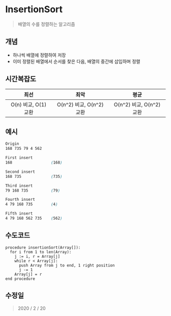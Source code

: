 # InsertionSort
  > 배열의 수를 정렬하는 알고리즘

## 개념
  * 하나씩 배열에 정렬하여 저장
  * 이미 정렬된 배열에서 순서를 찾은 다음, 배열의 중간에 삽입하며 정렬
## 시간복잡도
  |최선|최악|평균|
  |:-:|:-:|:-:|
  |O(n) 비교, O(1) 교환|O(n^2) 비교, O(n^2) 교환|O(n^2) 비교, O(n^2) 교환|
## 예시
  ```css
  Origin
  168 735 79 4 562

  First insert
  168                 (168)

  Second insert
  168 735             (735)

  Third insert
  79 168 735          (79)

  Fourth insert
  4 79 168 735        (4)

  Fifth insert
  4 79 168 562 735    (562)
  ```
## 수도코드
  ```
  procedure insertionSort(Array[]):
    for i from 1 to len(Array):
      j := i, r = Array[j]
      while r < Array[j]:
        push Array from j to end, 1 right position
        j -= 1
      Array[j] = r
  end procedure
  ```

## 수정일
  > 2020 / 2 / 20